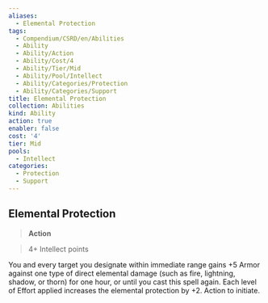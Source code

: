 ```yaml
---
aliases:
  - Elemental Protection
tags:
  - Compendium/CSRD/en/Abilities
  - Ability
  - Ability/Action
  - Ability/Cost/4
  - Ability/Tier/Mid
  - Ability/Pool/Intellect
  - Ability/Categories/Protection
  - Ability/Categories/Support
title: Elemental Protection
collection: Abilities
kind: Ability
action: true
enabler: false
cost: '4'
tier: Mid
pools:
  - Intellect
categories:
  - Protection
  - Support
---
```

## Elemental Protection    
>**Action**    
>4+ Intellect points  
    
You and every target you designate within immediate range gains +5 Armor against one type of direct elemental damage (such as fire, lightning, shadow, or thorn) for one hour, or until you cast this spell again. Each level of Effort applied increases the elemental protection by +2. Action to initiate.